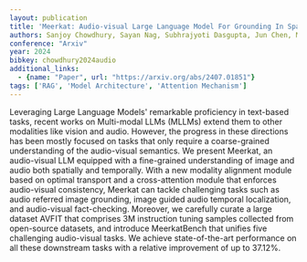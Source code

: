 ```yaml
---
layout: publication
title: 'Meerkat: Audio-visual Large Language Model For Grounding In Space And Time'
authors: Sanjoy Chowdhury, Sayan Nag, Subhrajyoti Dasgupta, Jun Chen, Mohamed Elhoseiny, Ruohan Gao, Dinesh Manocha
conference: "Arxiv"
year: 2024
bibkey: chowdhury2024audio
additional_links:
  - {name: "Paper", url: "https://arxiv.org/abs/2407.01851"}
tags: ['RAG', 'Model Architecture', 'Attention Mechanism']
---
```

Leveraging Large Language Models' remarkable proficiency in text-based tasks,
recent works on Multi-modal LLMs (MLLMs) extend them to other modalities like
vision and audio. However, the progress in these directions has been mostly
focused on tasks that only require a coarse-grained understanding of the
audio-visual semantics. We present Meerkat, an audio-visual LLM equipped with a
fine-grained understanding of image and audio both spatially and temporally.
With a new modality alignment module based on optimal transport and a
cross-attention module that enforces audio-visual consistency, Meerkat can
tackle challenging tasks such as audio referred image grounding, image guided
audio temporal localization, and audio-visual fact-checking. Moreover, we
carefully curate a large dataset AVFIT that comprises 3M instruction tuning
samples collected from open-source datasets, and introduce MeerkatBench that
unifies five challenging audio-visual tasks. We achieve state-of-the-art
performance on all these downstream tasks with a relative improvement of up to
37.12%.
